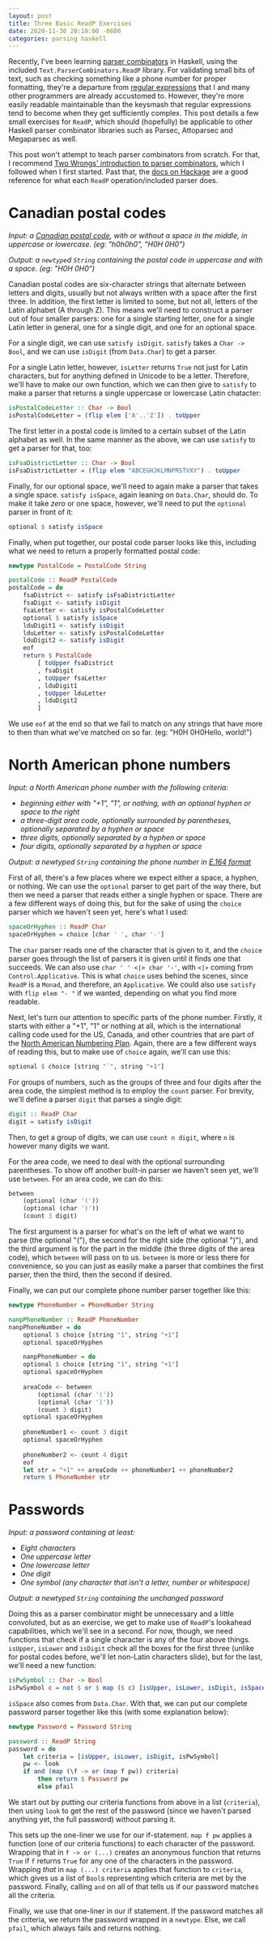 ```yaml
---
layout: post
title: Three Basic ReadP Exercises
date: 2020-11-30 20:10:00 -0600
categories: parsing haskell
---
```

Recently, I've been learning [parser combinators][wikipedia-parser-combinators] in Haskell, using the included `Text.ParserCombinators.ReadP` library. For validating small bits of text, such as checking something like a phone number for proper formatting, they're a departure from [regular expressions][wikipedia-regex] that I and many other programmers are already accustomed to. However, they're more easily readable maintainable than the keysmash that regular expressions tend to become when they get sufficiently complex. This post details a few small exercises for `ReadP`, which should (hopefully) be applicable to other Haskell parser combinator libraries such as Parsec, Attoparsec and Megaparsec as well.

This post won't attempt to teach parser combinators from scratch. For that, I recommend [Two Wrongs' introduction to parser combinators][two-wrongs-readp], which I followed when I first started. Past that, the [docs on Hackage][hackage-readp] are a good reference for what each `ReadP` operation/included parser does.

# Canadian postal codes

*Input: a [Canadian postal code][wikipedia-postal-codes], with or without a space in the middle, in uppercase or lowercase. (eg: "h0h0h0", "H0H 0H0")*

*Output: a `newtype`d `String` containing the postal code in uppercase and with a space. (eg: "H0H 0H0")*

Canadian postal codes are six-character strings that alternate between letters and digits, usually but not always written with a space after the first three. In addition, the first letter is limited to some, but not all, letters of the Latin alphabet (A through Z). This means we'll need to construct a parser out of four smaller parsers: one for a single starting letter, one for a single Latin letter in general, one for a single digit, and one for an optional space.

For a single digit, we can use `satisfy isDigit`. `satisfy` takes a `Char -> Bool`, and we can use `isDigit` (from `Data.Char`) to get a parser.

For a single Latin letter, however, `isLetter` returns `True` not just for Latin characters, but for anything defined in Unicode to be a letter. Therefore, we'll have to make our own function, which we can then give to `satisfy` to make a parser that returns a single uppercase or lowercase Latin chatacter:

```Haskell
isPostalCodeLetter :: Char -> Bool
isPostalCodeLetter = (flip elem ['A'..'Z']) . toUpper
```

The first letter in a postal code is limited to a certain subset of the Latin alphabet as well. In the same manner as the above, we can use `satisfy` to get a parser for that, too:

```Haskell
isFsaDistrictLetter :: Char -> Bool
isFsaDistrictLetter = (flip elem "ABCEGHJKLMNPRSTVXY") . toUpper
```

Finally, for our optional space, we'll need to again make a parser that takes a single space. `satisfy isSpace`, again leaning on `Data.Char`, should do. To make it take *zero* or one space, however, we'll need to put the `optional` parser in front of it:

```Haskell
optional $ satisfy isSpace
```

Finally, when put together, our postal code parser looks like this, including what we need to return a properly formatted postal code:

```Haskell
newtype PostalCode = PostalCode String

postalCode :: ReadP PostalCode
postalCode = do
    fsaDistrict <- satisfy isFsaDistrictLetter
    fsaDigit <- satisfy isDigit
    fsaLetter <- satisfy isPostalCodeLetter
    optional $ satisfy isSpace
    lduDigit1 <- satisfy isDigit
    lduLetter <- satisfy isPostalCodeLetter
    lduDigit2 <- satisfy isDigit
    eof
    return $ PostalCode
        [ toUpper fsaDistrict
        , fsaDigit
        , toUpper fsaLetter
        , lduDigit1
        , toUpper lduLetter
        , lduDigit2
        ]
```

We use `eof` at the end so that we fail to match on any strings that have more to then than what we've matched on so far. (eg: "H0H 0H0Hello, world!")

# North American phone numbers

*Input: a North American phone number with the following criteria:*
* *beginning either with "+1", "1", or nothing, with an optional hyphen or space to the right*
* *a three-digit area code, optionally surrounded by parentheses, optionally separated by a hyphen or space*
* *three digits, optionally separated by a hyphen or space*
* *four digits, optionally separated by a hyphen or space*

*Output: a newtyped `String` containing the phone number in [E.164 format][twilio-phone-numbers]*

First of all, there's a few places where we expect either a space, a hyphen, or nothing. We can use the `optional` parser to get part of the way there, but then we need a parser that reads either a single hyphen or space. There are a few different ways of doing this, but for the sake of using the `choice` parser which we haven't seen yet, here's what I used:

```Haskell
spaceOrHyphen :: ReadP Char
spaceOrHyphen = choice [char ' ', char '-']
```

The `char` parser reads one of the character that is given to it, and the `choice` parser goes through the list of parsers it is given until it finds one that succeeds. We can also use `char ' ' <|> char '-'`, with `<|>` coming from `Control.Applicative`. This is what `choice` uses behind the scenes, since `ReadP` is a `Monad`, and therefore, an `Applicative`. We could also use `satisfy` with `flip elem "- "` if we wanted, depending on what you find more readable.

Next, let's turn our attention to specific parts of the phone number. Firstly, it starts with either a "+1", "1" or nothing at all, which is the international calling code used for the US, Canada, and other countries that are part of the [North American Numbering Plan][wikipedia-nanp]. Again, there are a few different ways of reading this, but to make use of `choice` again, we'll can use this:

```Haskell
optional $ choice [string "`", string "+1"]
```

For groups of numbers, such as the groups of three and four digits after the area code, the simplest method is to employ the `count` parser. For brevity, we'll define a parser `digit` that parses a single digit:

```Haskell
digit :: ReadP Char
digit = satisfy isDigit
```

Then, to get a group of digits, we can use `count n digit`, where `n` is however many digits we want.

For the area code, we need to deal with the optional surrounding parentheses. To show off another built-in parser we haven't seen yet, we'll use `between`. For an area code, we can do this:

```Haskell
between
    (optional (char '('))
    (optional (char ')'))
    (count 3 digit)
```

The first argument is a parser for what's on the left of what we want to parse (the optional "("), the second for the right side (the optional ")"), and the third argument is for the part in the middle (the three digits of the area code), which `between` will pass on to us. `between` is more or less there for convenience, so you can just as easily make a parser that combines the first parser, then the third, then the second if desired.

Finally, we can put our complete phone number parser together like this:
```Haskell
newtype PhoneNumber = PhoneNumber String

nanpPhoneNumber :: ReadP PhoneNumber
nanpPhoneNumber = do
    optional $ choice [string "1", string "+1"]
    optional spaceOrHyphen

    nanpPhoneNumber = do
    optional $ choice [string "1", string "+1"]
    optional spaceOrHyphen
    
    areaCode <- between
        (optional (char '('))
        (optional (char ')'))
        (count 3 digit)
    optional spaceOrHyphen
    
    phoneNumber1 <- count 3 digit
    optional spaceOrHyphen
    
    phoneNumber2 <- count 4 digit
    eof
    let str = "+1" ++ areaCode ++ phoneNumber1 ++ phoneNumber2
    return $ PhoneNumber str
```

# Passwords

*Input: a password containing at least:*
* *Eight characters*
* *One uppercase letter*
* *One lowercase letter*
* *One digit*
* *One symbol (any character that isn't a letter, number or whitespace)*

*Output: a newtyped `String` containing the unchanged password*

Doing this as a parser combinator might be unnecessary and a little convoluted, but as an exercise, we get to make use of `ReadP`'s lookahead capabilities, which we'll see in a second. For now, though, we need functions that check if a single character is any of the four above things. `isUpper`, `isLower` and `isDigit` check all the boxes for the first three (unlike for postal codes before, we'll let non-Latin characters slide), but for the last, we'll need a new function:

```Haskell
isPwSymbol :: Char -> Bool
isPwSymbol c = not $ or $ map ($ c) [isUpper, isLower, isDigit, isSpace]
```

`isSpace` also comes from `Data.Char`. With that, we can put our complete password parser together like this (with some explanation below):

```Haskell
newtype Password = Password String

password :: ReadP String
password = do
    let criteria = [isUpper, isLower, isDigit, isPwSymbol]
    pw <- look
    if and (map (\f -> or (map f pw)) criteria)
        then return $ Password pw
        else pfail
```

We start out by putting our criteria functions from above in a list (`criteria`), then using `look` to get the rest of the password (since we haven't parsed anything yet, the full password) without parsing it.

This sets up the one-liner we use for our if-statement. `map f pw` applies a function (one of our criteria functions) to each character of the password. Wrapping that in `f -> or (...)` creates an anonymous function that returns `True` if `f` returns `True` for any one of the characters in the password. Wrapping *that* in `map (...) criteria` applies that function to `criteria`, which gives us a list of `Bool`s representing which criteria are met by the password. Finally, calling `and` on all of that tells us if our password matches all the criteria.

Finally, we use that one-liner in our if statement. If the password matches all the criteria, we return the password wrapped in a `newtype`. Else, we call `pfail`, which always fails and returns nothing.

[wikipedia-parser-combinators]: https://en.wikipedia.org/wiki/Parser_combinator
[wikipedia-regex]: https://en.wikipedia.org/wiki/Regular_expression
[two-wrongs-readp]: https://two-wrongs.com/parser-combinators-parsing-for-haskell-beginners
[hackage-readp]: https://hackage.haskell.org/package/base-4.14.0.0/docs/Text-ParserCombinators-ReadP.html
[wikipedia-postal-codes]: https://en.wikipedia.org/wiki/Postal_codes_in_Canada
[twilio-phone-numbers]: https://support.twilio.com/hc/en-us/articles/223183008-Formatting-International-Phone-Numbers
[wikipedia-nanp]: https://en.wikipedia.org/wiki/North_American_Numbering_Plan